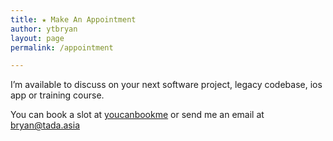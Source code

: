 ```yaml
---
title: ★ Make An Appointment
author: ytbryan
layout: page
permalink: /appointment

---
```

I&#8217;m available to discuss on your next software project, legacy codebase, ios app or training course.

You can book a slot at [youcanbookme](https://tada.youcanbook.me) or send me an email at [bryan@tada.asia](mailto:bryan@tada.asia)
